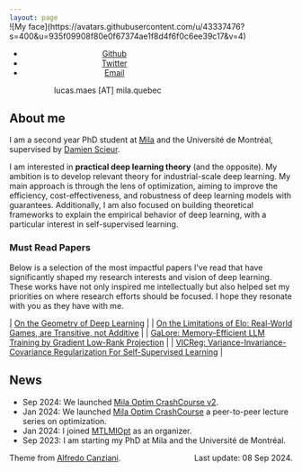 ```yaml
---
layout: page
---
```


<span class="pp" style="display:block; margin-top:-30px;">
![My face](https://avatars.githubusercontent.com/u/43337476?s=400&u=935f09908f80e0f67374ae1f8d4f6f0c6ee39c17&v=4)
</span>

<div style="text-align:center; width: 350px; margin-bottom: 10px;">
    <ul class="sub-nav">
        <li class="sub-item"><a href="https://github.com/lucas-maes" target="_blank">Github</a></li>
        <li class="sub-item"><a href="https://twitter.com/lucasmaes_" target="_blank">Twitter</a></li>
        <li class="sub-item"><a href="mailto:lucas.maes@mila.quebec">Email</a></li>
    </ul>
    <span class="email"> lucas.maes [AT] mila.quebec </span>
</div>

## About me

I am a second year PhD student at [Mila](https://www.mila.quebec/") and the Université de Montréal, supervised by [Damien Scieur](https://damienscieur.com/).

I am interested in **practical deep learning theory** (and the opposite). My ambition is to develop relevant theory for industrial-scale deep learning. My main approach is through the lens of optimization, aiming to improve the efficiency, cost-effectiveness, and robustness of deep learning models with guarantees. Additionally, I am also focused on building theoretical frameworks to explain the empirical behavior of deep learning, with a particular interest in self-supervised learning.

### Must Read Papers

Below is a selection of the most impactful papers I've read that have significantly shaped my research interests and vision of deep learning. These works have not only inspired me intellectually but also helped set my priorities on where research efforts should be focused. I hope they resonate with you as they have with me.

| [On the Geometry of Deep Learning](https://arxiv.org/pdf/2408.04809)                                          |
| [On the Limitations of Elo: Real-World Games, are Transitive, not Additive](https://arxiv.org/abs/2206.12301) |
| [GaLore: Memory-Efficient LLM Training by Gradient Low-Rank Projection](https://arxiv.org/abs/2403.03507)     |
| [VICReg: Variance-Invariance-Covariance Regularization For Self-Supervised Learning](https://arxiv.org/abs/2105.04906) |

## News

- Sep 2024: We launched [Mila Optim CrashCourse v2](https://mila-optim.github.io/).
- Jan 2024: We launched [Mila Optim CrashCourse](https://mila-optim.github.io/) a peer-to-peer lecture series on optimization.
- Jan 2024: I joined [MTLMlOpt](https://mtl-mlopt.github.io/) as an organizer.
- Sep 2023: I am starting my PhD at Mila and the Université de Montréal.

<p class="copyright"> Theme from <a href="https://atcold.github.io/">Alfredo Canziani</a>.  <span class="last-edit" style='float:right;'>Last update: 08 Sep 2024.</span></p>

